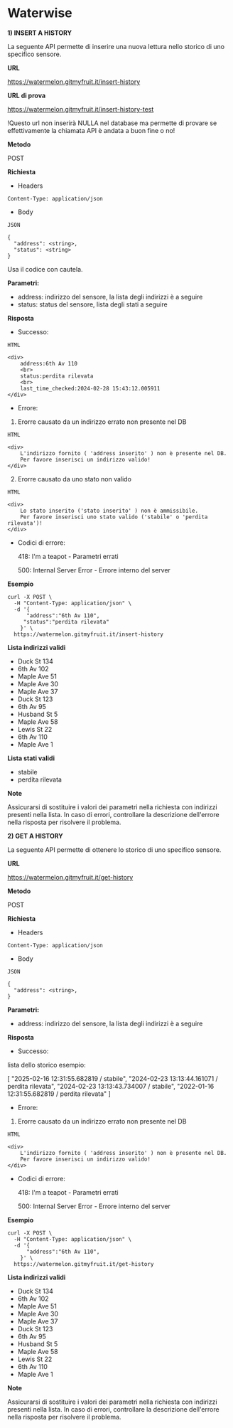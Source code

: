 # Waterwise

**1) INSERT A HISTORY**

La seguente API permette di inserire una nuova lettura nello storico di uno specifico sensore.

**URL**

https://watermelon.gitmyfruit.it/insert-history

**URL di prova**
 
https://watermelon.gitmyfruit.it/insert-history-test

!Questo url non inserirà NULLA nel database ma permette di provare se effettivamente la chiamata API è andata a buon fine o no!

**Metodo**

POST

**Richiesta**

* Headers

```
Content-Type: application/json 
```

* Body 
```
JSON

{
  "address": <string>,
  "status": <string>
}
```

Usa il codice con cautela.

**Parametri:**

* address: indirizzo del sensore, la lista degli indirizzi è a seguire
* status: status del sensore, lista degli stati a seguire


**Risposta**

* Successo:

```
HTML

<div> 
    address:6th Av 110 
    <br> 
    status:perdita rilevata
    <br> 
    last_time_checked:2024-02-28 15:43:12.005911
</div>
```


* Errore:


1) Erorre causato da un indirizzo errato non presente nel DB
```
HTML

<div> 
    L'indirizzo fornito ( 'address inserito' ) non è presente nel DB. 
    Per favore inserisci un indirizzo valido! 
</div>
```

2) Erorre causato da uno stato non valido
```
HTML

<div> 
    Lo stato inserito ('stato inserito' ) non è ammissibile. 
    Per favore inserisci uno stato valido ('stabile' o 'perdita rilevata')! 
</div>
```

* Codici di errore:

    418: I'm a teapot - Parametri errati

    500: Internal Server Error - Errore interno del server

**Esempio**

```
curl -X POST \
  -H "Content-Type: application/json" \
  -d '{
      "address":"6th Av 110",
     "status":"perdita rilevata"
    }' \
  https://watermelon.gitmyfruit.it/insert-history
```

**Lista indirizzi validi**

* Duck St 134
* 6th Av 102
* Maple Ave 51
* Maple Ave 30
* Maple Ave 37
* Duck St 123
* 6th Av 95
* Husband St 5
* Maple Ave 58
* Lewis St 22
* 6th Av 110
* Maple Ave 1


**Lista stati validi**

* stabile
* perdita rilevata

  

**Note**

Assicurarsi di sostituire i valori dei parametri nella richiesta con indirizzi presenti nella lista.
In caso di errori, controllare la descrizione dell'errore nella risposta per risolvere il problema.





**2) GET A HISTORY**

La seguente API permette di ottenere lo storico di uno specifico sensore.

**URL**

https://watermelon.gitmyfruit.it/get-history

**Metodo**

POST

**Richiesta**

* Headers

```
Content-Type: application/json 
```

* Body 
```
JSON

{
  "address": <string>,
}
```

**Parametri:**

* address: indirizzo del sensore, la lista degli indirizzi è a seguire

**Risposta**

* Successo:

lista dello storico esempio:

[
    "2025-02-16 12:31:55.682819 / stabile",
    "2024-02-23 13:13:44.161071 / perdita rilevata",
    "2024-02-23 13:13:43.734007 / stabile",
    "2022-01-16 12:31:55.682819 / perdita rilevata"
]

* Errore:


1) Erorre causato da un indirizzo errato non presente nel DB
```
HTML

<div> 
    L'indirizzo fornito ( 'address inserito' ) non è presente nel DB. 
    Per favore inserisci un indirizzo valido! 
</div>
```

* Codici di errore:

    418: I'm a teapot - Parametri errati

    500: Internal Server Error - Errore interno del server

**Esempio**

```
curl -X POST \
  -H "Content-Type: application/json" \
  -d '{
      "address":"6th Av 110",
    }' \
  https://watermelon.gitmyfruit.it/get-history
```

**Lista indirizzi validi**

* Duck St 134
* 6th Av 102
* Maple Ave 51
* Maple Ave 30
* Maple Ave 37
* Duck St 123
* 6th Av 95
* Husband St 5
* Maple Ave 58
* Lewis St 22
* 6th Av 110
* Maple Ave 1


**Note**

Assicurarsi di sostituire i valori dei parametri nella richiesta con indirizzi presenti nella lista.
In caso di errori, controllare la descrizione dell'errore nella risposta per risolvere il problema.

